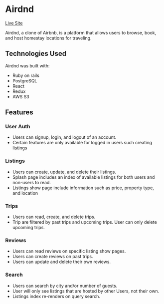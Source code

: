 # Airdnd

[Live Site](https://airdnb.herokuapp.com/)

Airdnd, a clone of Airbnb, is a platform that allows users to browse, book, and host homestay locations for traveling. 

## Technologies Used
Airdnd was built with:
+ Ruby on rails
+ PostgreSQL
+ React
+ Redux
+ AWS S3

## Features


### User Auth
+ Users can signup, login, and logout of an account. 
+ Certain features are only available for logged in users such creating listings

### Listings
+ Users can create, update, and delete their listings. 
+ Splash page includes an index of available listings for both users and non-users to read.
+ Listings show page include information such as price, property type, and location

### Trips
+ Users can read, create, and delete trips. 
+ Trip are filtered by past trips and upcoming trips. User can only delete upcoming trips. 

### Reviews
+ Users can read reviews on specific listing show pages.
+ Users can create reviews on past trips.
+ Users can update and delete their own reviews. 

### Search
+ Users can search by city and/or number of guests.
+ User will only see listings that are hosted by other Users, not their own.
+ Listings index re-renders on query search. 

